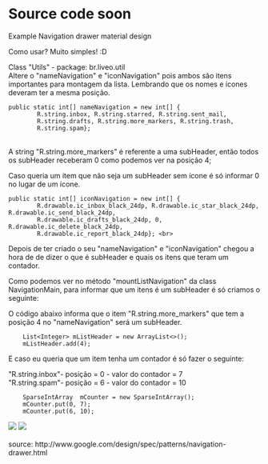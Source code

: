 Source code soon
===============================

Example Navigation drawer material design

Como usar? Muito simples! :D

Class "Utils" - package: br.liveo.util <br>
Altere o "nameNavigation" e "iconNavigation" pois ambos são itens importantes para montagem da lista. Lembrando que os nomes e ícones deveram ter a mesma posição. <br>

    public static int[] nameNavigation = new int[] {
            R.string.inbox, R.string.starred, R.string.sent_mail,
            R.string.drafts, R.string.more_markers, R.string.trash,
            R.string.spam}; 
<br>
A string "R.string.more_markers" é referente a uma subHeader, então todos os subHeader receberam 0 como podemos ver na posição 4; <br>

Caso queria um item que não seja um subHeader sem ícone é só informar 0 no lugar de um ícone. <br>

	public static int[] iconNavigation = new int[] {
            R.drawable.ic_inbox_black_24dp, R.drawable.ic_star_black_24dp, R.drawable.ic_send_black_24dp,
            R.drawable.ic_drafts_black_24dp, 0, R.drawable.ic_delete_black_24dp, 
            R.drawable.ic_report_black_24dp}; <br>


Depois de ter criado o seu "nameNavigation" e "iconNavigation" chegou a hora de de dizer o que é subHeader e quais os itens que teram um contador.

Como podemos ver no método "mountListNavigation" da class NavigationMain, para informar que um itens é um subHeader é só criamos o seguinte: <br>

O código abaixo informa que o item "R.string.more_markers" que tem a posição 4 no "nameNavigation" será um subHeader. <br>

        List<Integer> mListHeader = new ArrayList<>();
        mListHeader.add(4); 

E caso eu queria que um item tenha um contador é só fazer o seguinte: <br>

"R.string.inbox"- posição = 0 - valor do contador = 7 <br>
"R.string.spam"- posição = 6 - valor do contador = 10

        SparseIntArray  mCounter = new SparseIntArray();
        mCounter.put(0, 7);
        mCounter.put(6, 10);

<img src="https://raw.githubusercontent.com/rudsonlive/NavigationDrawer-MaterialDesign/master/Screenshot/Screenshot_01.png"> 

<img src="https://raw.githubusercontent.com/rudsonlive/NavigationDrawer-MaterialDesign/master/Screenshot/Screenshot_02.png"> 

<br>
<br>
source: http://www.google.com/design/spec/patterns/navigation-drawer.html
